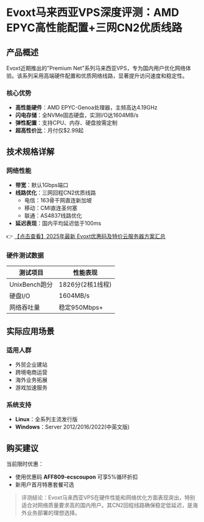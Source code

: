 # Evoxt马来西亚VPS深度评测：AMD EPYC高性能配置+三网CN2优质线路

## 产品概述

Evoxt近期推出的"Premium Net"系列马来西亚VPS，专为国内用户优化网络体验。该系列采用高端硬件配置和优质网络线路，显著提升访问速度和稳定性。

### 核心优势
- **高性能硬件**：AMD EPYC-Genoa处理器，主频高达4.19GHz
- **闪电存储**：全NVMe固态硬盘，实测I/O达1604MB/s
- **弹性配置**：支持CPU、内存、硬盘按需定制
- **超高性价比**：月付仅$2.99起

## 技术规格详解

### 网络性能
- **带宽**：默认1Gbps端口
- **线路优化**：三网回程CN2优质线路
  - 电信：163骨干网直连新加坡
  - 移动：CMI直连圣何塞
  - 联通：AS4837线路优化
- **延迟表现**：国内平均延迟低于100ms

👉 [【点击查看】2025年最新 Evoxt优惠码及特价云服务器方案汇总](https://bit.ly/evoxt)

### 硬件测试数据
| 测试项目       | 性能表现           |
|----------------|--------------------|
| UnixBench跑分  | 1826分(2核1线程)  |
| 硬盘I/O        | 1604MB/s          |
| 网络吞吐量     | 稳定950Mbps+      |

## 实际应用场景

### 适用人群
- 外贸企业建站
- 跨境电商运营
- 海外业务拓展
- 游戏加速服务

### 系统支持
- **Linux**：全系列主流发行版
- **Windows**：Server 2012/2016/2022(中英文版)

## 购买建议

当前限时优惠：
- 使用优惠码 **AFF809-ecscoupon** 可享5%循环折扣
- 新用户首月特惠套餐可选

> 评测结论：Evoxt马来西亚VPS在硬件性能和网络优化方面表现突出，特别适合对网络质量要求高的国内用户。其CN2回程线路确保稳定低延迟，是海外业务部署的理想选择。
